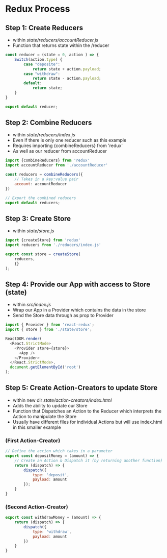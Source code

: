 # Redux Process

## Step 1: **Create Reducers**

- within _state/reducers/accountReducer.js_
- Function that returns state within the /reducer

```JavaScript
const reducer = (state = 0, action ) => {
    Switch(action.type) {
        case "deposite":
            return state + action.payload;
        case "withdraw":
            return state - action.payload;
        default:
            return state;
    }
}

export default reducer;
```

## Step 2: **Combine Reducers**

- within _state/reducers/index.js_
- Even if there is only one reducer such as this example
- Requires importing {combineReducers} from 'redux'
- As well as our reducer from accountReducer

```JavaScript
import {combineReducers} from 'redux'
import accountReducer from './accountReducer'

const reducers = combineReducers({
    // Takes in a key:value pair
    account: accountReducer
})

// Export the combined reducers
export default reducers;
```

## Step 3: **Create Store**

- within _state/store.js_

```JavaScript
import {createStore} from 'redux'
import reducers from './reducers/index.js'

export const store = createStore(
    reducers,
    {}
);
```

## Step 4: **Provide our App with access to Store (state)**

- within _src/index.js_
- Wrap our App in a Provider which contains the data in the store
- Send the Store data through as prop to Provider

```JavaScript
import { Provider } from 'react-redux';
import { store } from './state/store';

ReactDOM.render(
  <React.StrictMode>
    <Provider store={store}>
      <App />
    </Provider>
  </React.StrictMode>,
  document.getElementById('root')
);
```

## Step 5: **Create Action-Creators to update Store**

- within new dir _state/action-creators/index.html_
- Adds the ability to update our Store
- Function that Dispatches an Action to the Reducer which interprets the Action to manipulate the Store
- Usually have different files for individual Actions but will use index.html in this smaller example

### (First Action-Creator)

```JavaScript
// Define the action which takes in a parameter
export const depositMoney = (amount) => {
    // Create an Action & Dispatch it (by returning another function)
    return (dispatch) => {
        dispatch({
            type: 'deposit',
            payload: amount
        });
    }
}
```

### (Second Action-Creator)

```JavaScript
export const withdrawMoney = (amount) => {
    return (dispatch) => {
        dispatch({
            type: 'withdraw',
            payload: amount
        })
    }
}
```
